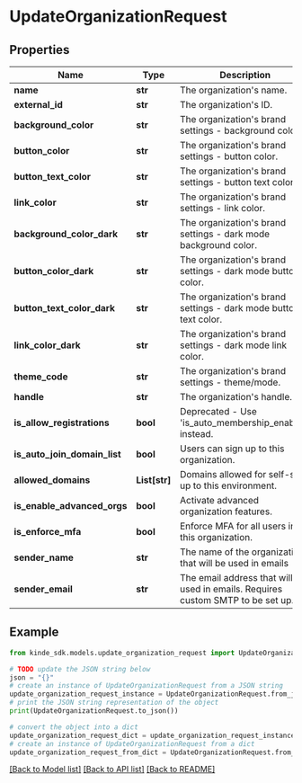 # UpdateOrganizationRequest


## Properties

Name | Type | Description | Notes
------------ | ------------- | ------------- | -------------
**name** | **str** | The organization&#39;s name. | [optional] 
**external_id** | **str** | The organization&#39;s ID. | [optional] 
**background_color** | **str** | The organization&#39;s brand settings - background color. | [optional] 
**button_color** | **str** | The organization&#39;s brand settings - button color. | [optional] 
**button_text_color** | **str** | The organization&#39;s brand settings - button text color. | [optional] 
**link_color** | **str** | The organization&#39;s brand settings - link color. | [optional] 
**background_color_dark** | **str** | The organization&#39;s brand settings - dark mode background color. | [optional] 
**button_color_dark** | **str** | The organization&#39;s brand settings - dark mode button color. | [optional] 
**button_text_color_dark** | **str** | The organization&#39;s brand settings - dark mode button text color. | [optional] 
**link_color_dark** | **str** | The organization&#39;s brand settings - dark mode link color. | [optional] 
**theme_code** | **str** | The organization&#39;s brand settings - theme/mode. | [optional] 
**handle** | **str** | The organization&#39;s handle. | [optional] 
**is_allow_registrations** | **bool** | Deprecated - Use &#39;is_auto_membership_enabled&#39; instead. | [optional] 
**is_auto_join_domain_list** | **bool** | Users can sign up to this organization. | [optional] 
**allowed_domains** | **List[str]** | Domains allowed for self-sign up to this environment. | [optional] 
**is_enable_advanced_orgs** | **bool** | Activate advanced organization features. | [optional] 
**is_enforce_mfa** | **bool** | Enforce MFA for all users in this organization. | [optional] 
**sender_name** | **str** | The name of the organization that will be used in emails | [optional] 
**sender_email** | **str** | The email address that will be used in emails. Requires custom SMTP to be set up. | [optional] 

## Example

```python
from kinde_sdk.models.update_organization_request import UpdateOrganizationRequest

# TODO update the JSON string below
json = "{}"
# create an instance of UpdateOrganizationRequest from a JSON string
update_organization_request_instance = UpdateOrganizationRequest.from_json(json)
# print the JSON string representation of the object
print(UpdateOrganizationRequest.to_json())

# convert the object into a dict
update_organization_request_dict = update_organization_request_instance.to_dict()
# create an instance of UpdateOrganizationRequest from a dict
update_organization_request_from_dict = UpdateOrganizationRequest.from_dict(update_organization_request_dict)
```
[[Back to Model list]](../README.md#documentation-for-models) [[Back to API list]](../README.md#documentation-for-api-endpoints) [[Back to README]](../README.md)


